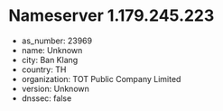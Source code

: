 # Nameserver 1.179.245.223

* as_number: 23969
* name: Unknown
* city: Ban Klang
* country: TH
* organization: TOT Public Company Limited
* version: Unknown
* dnssec: false

